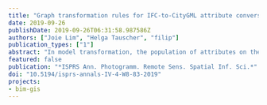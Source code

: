```yaml
---
title: "Graph transformation rules for IFC-to-CityGML attribute conversion"
date: 2019-09-26
publishDate: 2019-09-26T06:31:58.987586Z
authors: ["Joie Lim", "Helga Tauscher", "filip"]
publication_types: ["1"]
abstract: "In model transformation, the population of attributes on the target side constitutes the last step of the conversion process that carries over that part of the input which is often perceived as the most valuable actual information. We are employing a graph-based model transformation approach to convert building information models into geospatial city models. In this paper, we are reporting on different types of transformation rules to populate the attributes on CityGML side using information extracted from the IFC data. We document the various ways how attribute values can be stored in IFC and CityGML respectively and identify patterns that bridge these endpoints in the conversion process. These patterns lead to a set of prototypical graph transformation rules which have been applied to a range of building projects. The novel graph-based approach to IFC-to-CityGML conversion implicates an intuitive visual representation of these rules. This work can also serve as a starting point to convert IFC data to other formats or to populate CityGML from other data sources."
featured: false
publication: "*ISPRS Ann. Photogramm. Remote Sens. Spatial Inf. Sci.*"
doi: "10.5194/isprs-annals-IV-4-W8-83-2019"
projects:
- bim-gis
---
```


